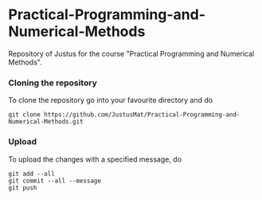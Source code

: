 # Practical-Programming-and-Numerical-Methods
Repository of Justus for the course "Practical Programming and Numerical Methods".
### Cloning the repository
To clone the repository go into your favourite directory and do 
```
git clone https://github.com/JustusMat/Practical-Programming-and-Numerical-Methods.git
```
### Upload 
To upload the changes with a specified message, do
```
git add --all
git commit --all --message
git push 
```
